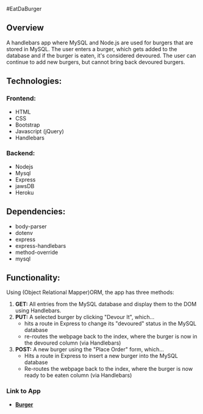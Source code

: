 #EatDaBurger

## Overview
A handlebars app where MySQL and Node.js are used for burgers that are stored in MySQL. The user enters a burger, which gets added to the database and if the burger is eaten, it's considered devoured. The user can continue to add new burgers, but cannot bring back devoured burgers.

## Technologies:
### Frontend:
* HTML
* CSS
* Bootstrap
* Javascript (jQuery)
* Handlebars
### Backend:
* Nodejs
* Mysql
* Express
* jawsDB
* Heroku
## Dependencies:
* body-parser
* dotenv
* express
* express-handlebars
* method-override
* mysql

## Functionality:
Using (Object Relational Mapper)ORM, the app has three methods:

1. **GET:** All entries from the MySQL database and display them to the DOM using Handlebars.
2. **PUT:** A selected burger by clicking "Devour It", which... 
   * hits a route in Express to change its "devoured" status in the MySQL database
   * re-routes the webpage back to the index, where the burger is now in the devoured column (via Handlebars)
3. **POST:** A new burger using the "Place Order" form, which... 
    * Hits a route in Express to insert a new burger into the MySQL database
    * Re-routes the webpage back to the index, where the burger is now ready to be eaten column (via Handlebars)

### Link to App
* <strong>[Burger](https://github.com/khanm1/burger)</strong>